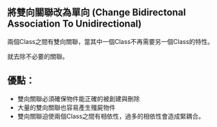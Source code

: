## 將雙向關聯改為單向 (Change Bidirectonal Association To Unidirectional)

兩個Class之間有雙向關聯，當其中一個Class不再需要另一個Class的特性。

就去除不必要的關聯。

## 優點：
* 雙向關聯必須確保物件能正確的被創建與刪除
* 大量的雙向關聯也容易產生殭屍物件
* 雙向關聯迫使兩個Class之間有相依性，過多的相依性會造成緊耦合。




